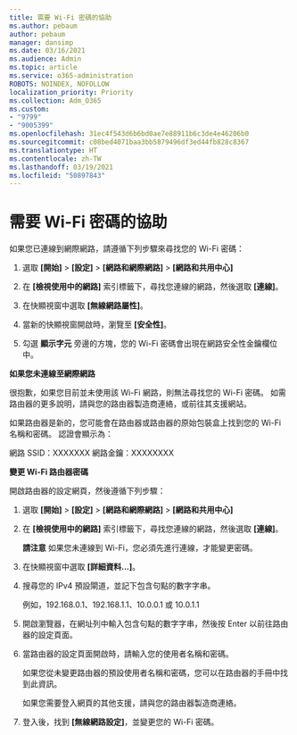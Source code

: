 ```yaml
---
title: 需要 Wi-Fi 密碼的協助
ms.author: pebaum
author: pebaum
manager: dansimp
ms.date: 03/16/2021
ms.audience: Admin
ms.topic: article
ms.service: o365-administration
ROBOTS: NOINDEX, NOFOLLOW
localization_priority: Priority
ms.collection: Adm_O365
ms.custom:
- "9799"
- "9005399"
ms.openlocfilehash: 31ec4f543d6b6bd0ae7e88911b6c3de4e46206b0
ms.sourcegitcommit: c08bed4071baa3bb5879496df3ed44fb828c8367
ms.translationtype: HT
ms.contentlocale: zh-TW
ms.lasthandoff: 03/19/2021
ms.locfileid: "50897843"
---
```

# <a name="need-help-with-my-wi-fi-password"></a>需要 Wi-Fi 密碼的協助

如果您已連線到網際網路，請遵循下列步驟來尋找您的 Wi-Fi 密碼：

1. 選取 **[開始]** > **[設定]** > **[網路和網際網路]** > **[網路和共用中心]**

1. 在 **[檢視使用中的網路]** 索引標籤下，尋找您連線的網路，然後選取 **[連線]**。

1. 在快顯視窗中選取 **[無線網路屬性]**。

1. 當新的快顯視窗開啟時，瀏覽至 **[安全性]**。

1. 勾選 **顯示字元** 旁邊的方塊，您的 Wi-Fi 密碼會出現在網路安全性金鑰欄位中。

**如果您未連線至網際網路**

很抱歉，如果您目前並未使用該 Wi-Fi 網路，則無法尋找您的 Wi-Fi 密碼。 如需路由器的更多說明，請與您的路由器製造商連絡，或前往其支援網站。

如果路由器是新的，您可能會在路由器或路由器的原始包裝盒上找到您的 Wi-Fi 名稱和密碼。 認證會顯示為：

網路 SSID：XXXXXXX 網路金鑰：XXXXXXXX

**變更 Wi-Fi 路由器密碼**

開啟路由器的設定網頁，然後遵循下列步驟：

1. 選取 **[開始]** > **[設定]** > **[網路和網際網路]** > **[網路和共用中心]**

1. 在 **[檢視使用中的網路]** 索引標籤下，尋找您連線的網路，然後選取 **[連線]**。

    **請注意** 如果您未連線到 Wi-Fi，您必須先進行連線，才能變更密碼。

1. 在快顯視窗中選取 **[詳細資料...]**。

1. 搜尋您的 IPv4 預設閘道，並記下包含句點的數字字串。

    例如，192.168.0.1、192.168.1.1、10.0.0.1 或 10.0.1.1

1. 開啟瀏覽器，在網址列中輸入包含句點的數字字串，然後按 Enter 以前往路由器的設定頁面。

1. 當路由器的設定頁面開啟時，請輸入您的使用者名稱和密碼。

    如果您從未變更路由器的預設使用者名稱和密碼，您可以在路由器的手冊中找到此資訊。

    如果您需要登入網頁的其他支援，請與您的路由器製造商連絡。

1. 登入後，找到 **[無線網路設定]**，並變更您的 Wi-Fi 密碼。